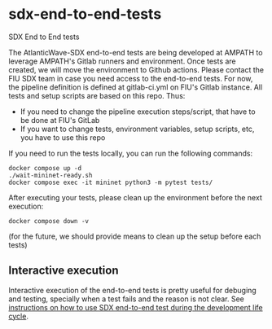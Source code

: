 # sdx-end-to-end-tests
SDX End to End tests

The AtlanticWave-SDX end-to-end tests are being developed at AMPATH to leverage AMPATH's Gitlab runners and environment. Once tests are created, we will move the environment to Github actions. Please contact the FIU SDX team in case you need access to the end-to-end tests. For now, the pipeline definition is defined at gitlab-ci.yml on FIU's Gitlab instance. All tests and setup scripts are based on this repo. Thus:
- If you need to change the pipeline execution steps/script, that have to be done at FIU's GitLab
- If you want to change tests, environment variables, setup scripts, etc, you have to use this repo

If you need to run the tests locally, you can run the following commands:

```
docker compose up -d
./wait-mininet-ready.sh
docker compose exec -it mininet python3 -m pytest tests/
```

After executing your tests, please clean up the environment before the next execution:
```
docker compose down -v
```

(for the future, we should provide means to clean up the setup before each tests)

## Interactive execution

Interactive execution of the end-to-end tests is pretty useful for debuging and testing, specially when a test fails and the reason is not clear. See [instructions on how to use SDX end-to-end test during the development life cycle](./USING-E2E-DEV.md).
